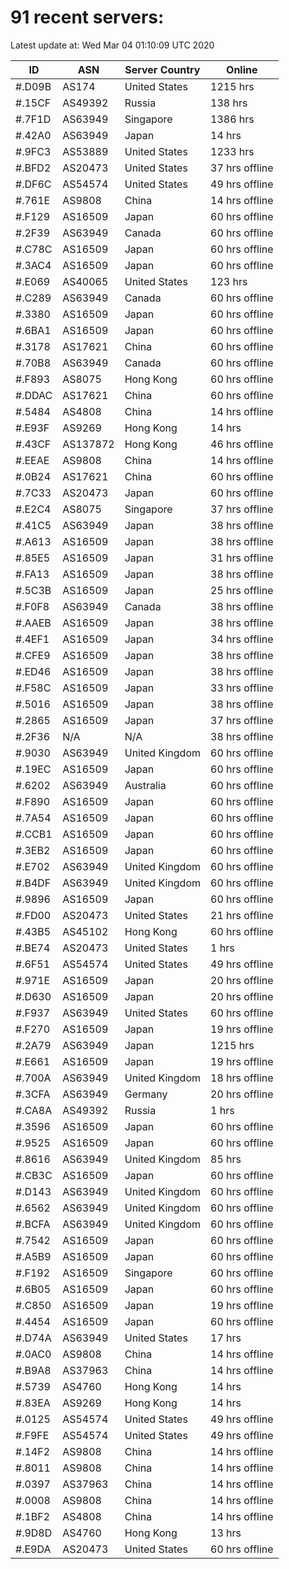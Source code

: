 # 91 recent servers:

Latest update at: Wed Mar 04 01:10:09 UTC 2020

| ID | ASN | Server Country | Online |
| -- | --- | -------------- | ------ |
| #.D09B | AS174 | United States | 1215 hrs |
| #.15CF | AS49392 | Russia | 138 hrs |
| #.7F1D | AS63949 | Singapore | 1386 hrs |
| #.42A0 | AS63949 | Japan | 14 hrs |
| #.9FC3 | AS53889 | United States | 1233 hrs |
| #.BFD2 | AS20473 | United States | 37 hrs offline |
| #.DF6C | AS54574 | United States | 49 hrs offline |
| #.761E | AS9808 | China | 14 hrs offline |
| #.F129 | AS16509 | Japan | 60 hrs offline |
| #.2F39 | AS63949 | Canada | 60 hrs offline |
| #.C78C | AS16509 | Japan | 60 hrs offline |
| #.3AC4 | AS16509 | Japan | 60 hrs offline |
| #.E069 | AS40065 | United States | 123 hrs |
| #.C289 | AS63949 | Canada | 60 hrs offline |
| #.3380 | AS16509 | Japan | 60 hrs offline |
| #.6BA1 | AS16509 | Japan | 60 hrs offline |
| #.3178 | AS17621 | China | 60 hrs offline |
| #.70B8 | AS63949 | Canada | 60 hrs offline |
| #.F893 | AS8075 | Hong Kong | 60 hrs offline |
| #.DDAC | AS17621 | China | 60 hrs offline |
| #.5484 | AS4808 | China | 14 hrs offline |
| #.E93F | AS9269 | Hong Kong | 14 hrs |
| #.43CF | AS137872 | Hong Kong | 46 hrs offline |
| #.EEAE | AS9808 | China | 14 hrs offline |
| #.0B24 | AS17621 | China | 60 hrs offline |
| #.7C33 | AS20473 | Japan | 60 hrs offline |
| #.E2C4 | AS8075 | Singapore | 37 hrs offline |
| #.41C5 | AS63949 | Japan | 38 hrs offline |
| #.A613 | AS16509 | Japan | 38 hrs offline |
| #.85E5 | AS16509 | Japan | 31 hrs offline |
| #.FA13 | AS16509 | Japan | 38 hrs offline |
| #.5C3B | AS16509 | Japan | 25 hrs offline |
| #.F0F8 | AS63949 | Canada | 38 hrs offline |
| #.AAEB | AS16509 | Japan | 38 hrs offline |
| #.4EF1 | AS16509 | Japan | 34 hrs offline |
| #.CFE9 | AS16509 | Japan | 38 hrs offline |
| #.ED46 | AS16509 | Japan | 38 hrs offline |
| #.F58C | AS16509 | Japan | 33 hrs offline |
| #.5016 | AS16509 | Japan | 38 hrs offline |
| #.2865 | AS16509 | Japan | 37 hrs offline |
| #.2F36 | N/A | N/A | 38 hrs offline |
| #.9030 | AS63949 | United Kingdom | 60 hrs offline |
| #.19EC | AS16509 | Japan | 60 hrs offline |
| #.6202 | AS63949 | Australia | 60 hrs offline |
| #.F890 | AS16509 | Japan | 60 hrs offline |
| #.7A54 | AS16509 | Japan | 60 hrs offline |
| #.CCB1 | AS16509 | Japan | 60 hrs offline |
| #.3EB2 | AS16509 | Japan | 60 hrs offline |
| #.E702 | AS63949 | United Kingdom | 60 hrs offline |
| #.B4DF | AS63949 | United Kingdom | 60 hrs offline |
| #.9896 | AS16509 | Japan | 60 hrs offline |
| #.FD00 | AS20473 | United States | 21 hrs offline |
| #.43B5 | AS45102 | Hong Kong | 60 hrs offline |
| #.BE74 | AS20473 | United States | 1 hrs |
| #.6F51 | AS54574 | United States | 49 hrs offline |
| #.971E | AS16509 | Japan | 20 hrs offline |
| #.D630 | AS16509 | Japan | 20 hrs offline |
| #.F937 | AS63949 | United States | 60 hrs offline |
| #.F270 | AS16509 | Japan | 19 hrs offline |
| #.2A79 | AS63949 | Japan | 1215 hrs |
| #.E661 | AS16509 | Japan | 19 hrs offline |
| #.700A | AS63949 | United Kingdom | 18 hrs offline |
| #.3CFA | AS63949 | Germany | 20 hrs offline |
| #.CA8A | AS49392 | Russia | 1 hrs |
| #.3596 | AS16509 | Japan | 60 hrs offline |
| #.9525 | AS16509 | Japan | 60 hrs offline |
| #.8616 | AS63949 | United Kingdom | 85 hrs |
| #.CB3C | AS16509 | Japan | 60 hrs offline |
| #.D143 | AS63949 | United Kingdom | 60 hrs offline |
| #.6562 | AS63949 | United Kingdom | 60 hrs offline |
| #.BCFA | AS63949 | United Kingdom | 60 hrs offline |
| #.7542 | AS16509 | Japan | 60 hrs offline |
| #.A5B9 | AS16509 | Japan | 60 hrs offline |
| #.F192 | AS16509 | Singapore | 60 hrs offline |
| #.6B05 | AS16509 | Japan | 60 hrs offline |
| #.C850 | AS16509 | Japan | 19 hrs offline |
| #.4454 | AS16509 | Japan | 60 hrs offline |
| #.D74A | AS63949 | United States | 17 hrs |
| #.0AC0 | AS9808 | China | 14 hrs offline |
| #.B9A8 | AS37963 | China | 14 hrs offline |
| #.5739 | AS4760 | Hong Kong | 14 hrs |
| #.83EA | AS9269 | Hong Kong | 14 hrs |
| #.0125 | AS54574 | United States | 49 hrs offline |
| #.F9FE | AS54574 | United States | 49 hrs offline |
| #.14F2 | AS9808 | China | 14 hrs offline |
| #.8011 | AS9808 | China | 14 hrs offline |
| #.0397 | AS37963 | China | 14 hrs offline |
| #.0008 | AS9808 | China | 14 hrs offline |
| #.1BF2 | AS4808 | China | 14 hrs offline |
| #.9D8D | AS4760 | Hong Kong | 13 hrs |
| #.E9DA | AS20473 | United States | 60 hrs offline |

